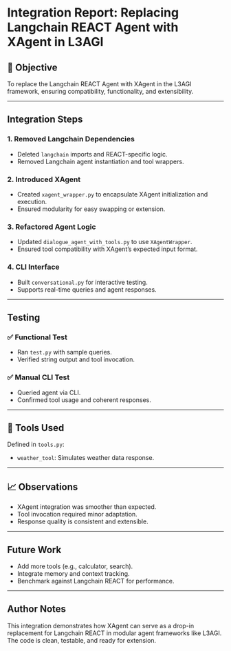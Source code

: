 # Integration Report: Replacing Langchain REACT Agent with XAgent in L3AGI

## 🧠 Objective
To replace the Langchain REACT Agent with XAgent in the L3AGI framework, ensuring compatibility, functionality, and extensibility.

---

##  Integration Steps

### 1. Removed Langchain Dependencies
- Deleted `langchain` imports and REACT-specific logic.
- Removed Langchain agent instantiation and tool wrappers.

### 2. Introduced XAgent
- Created `xagent_wrapper.py` to encapsulate XAgent initialization and execution.
- Ensured modularity for easy swapping or extension.

### 3. Refactored Agent Logic
- Updated `dialogue_agent_with_tools.py` to use `XAgentWrapper`.
- Ensured tool compatibility with XAgent’s expected input format.

### 4. CLI Interface
- Built `conversational.py` for interactive testing.
- Supports real-time queries and agent responses.

---

##  Testing

### ✅ Functional Test
- Ran `test.py` with sample queries.
- Verified string output and tool invocation.

### ✅ Manual CLI Test
- Queried agent via CLI.
- Confirmed tool usage and coherent responses.

---

## 🧰 Tools Used
Defined in `tools.py`:
- `weather_tool`: Simulates weather data response.

---

## 📈 Observations
- XAgent integration was smoother than expected.
- Tool invocation required minor adaptation.
- Response quality is consistent and extensible.

---

##  Future Work
- Add more tools (e.g., calculator, search).
- Integrate memory and context tracking.
- Benchmark against Langchain REACT for performance.

---

##  Author Notes
This integration demonstrates how XAgent can serve as a drop-in replacement for Langchain REACT in modular agent frameworks like L3AGI. The code is clean, testable, and ready for extension.

